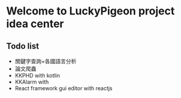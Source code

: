# Welcome to LuckyPigeon project idea center
## Todo list
* 關鍵字查詢+各國語言分析
* 論文爬蟲
* KKPHD with kotlin
* KKAlarm with 
* React framework gui editor with reactjs
